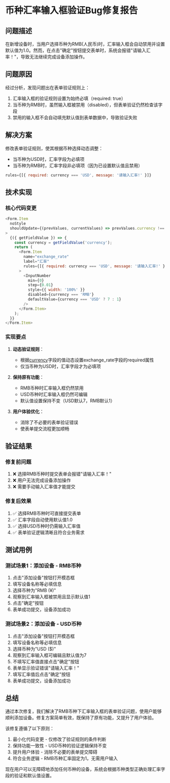 # 币种汇率输入框验证Bug修复报告

## 问题描述

在新增设备时，当用户选择币种为RMB(人民币)时，汇率输入框会自动禁用并设置默认值为1.0。然而，在点击"确定"按钮提交表单时，系统会报错"请输入汇率！"，导致无法继续完成设备添加操作。

## 问题原因

经过分析，发现问题出在表单验证规则上：
1. 汇率输入框的验证规则设置为始终必填（required: true）
2. 当币种为RMB时，虽然输入框被禁用（disabled），但表单验证仍然检查该字段
3. 禁用的输入框不会自动填充默认值到表单数据中，导致验证失败

## 解决方案

修改表单验证规则，使其根据币种选择动态调整：
- 当币种为USD时，汇率字段为必填项
- 当币种为RMB时，汇率字段非必填项（因为已设置默认值且禁用）

```javascript
rules={[{ required: currency === 'USD', message: '请输入汇率!' }]}
```

## 技术实现

### 核心代码变更

```javascript
<Form.Item
  noStyle
  shouldUpdate={(prevValues, currentValues) => prevValues.currency !== currentValues.currency}
>
  {({ getFieldValue }) => {
    const currency = getFieldValue('currency');
    return (
      <Form.Item
        name="exchange_rate"
        label="汇率"
        rules={[{ required: currency === 'USD', message: '请输入汇率!' }]}
      >
        <InputNumber 
          min={0} 
          step={0.01} 
          style={{ width: '100%' }} 
          disabled={currency === 'RMB'}
          defaultValue={currency === 'USD' ? 7 : 1}
        />
      </Form.Item>
    );
  }}
</Form.Item>
```

### 实现要点

1. **动态验证规则**：
   - 根据[currency](file://d:\Projects\backend\app\schemas.py#L48-L48)字段的值动态设置exchange_rate字段的required属性
   - 仅当币种为USD时，汇率字段才为必填项

2. **保持原有功能**：
   - RMB币种时汇率输入框仍然禁用
   - USD币种时汇率输入框仍然可编辑
   - 默认值设置保持不变（USD默认7，RMB默认1）

3. **用户体验优化**：
   - 消除了不必要的表单验证错误
   - 使表单提交流程更加顺畅

## 验证结果

### 修复前问题
1. ❌ 选择RMB币种时提交表单会报错"请输入汇率！"
2. ❌ 用户无法完成设备添加操作
3. ❌ 需要手动输入汇率值才能提交

### 修复后效果
1. ✅ 选择RMB币种时可直接提交表单
2. ✅ 汇率字段自动使用默认值1.0
3. ✅ 选择USD币种时仍需输入汇率值
4. ✅ 表单验证逻辑清晰且符合业务需求

## 测试用例

### 测试场景1：添加设备 - RMB币种
1. 点击"添加设备"按钮打开模态框
2. 填写设备名称等必填信息
3. 选择币种为"RMB (¥)"
4. 观察到汇率输入框被禁用且显示默认值1
5. 点击"确定"按钮
6. 表单成功提交，设备添加成功

### 测试场景2：添加设备 - USD币种
1. 点击"添加设备"按钮打开模态框
2. 填写设备名称等必填信息
3. 选择币种为"USD ($)"
4. 观察到汇率输入框可编辑且默认值为7
5. 不填写汇率值直接点击"确定"按钮
6. 表单显示验证错误"请输入汇率！"
7. 填写汇率值后点击"确定"按钮
8. 表单成功提交，设备添加成功

## 总结

通过本次修复，我们解决了RMB币种下汇率输入框的表单验证问题，使用户能够顺利添加设备。修复方案简单有效，既保持了原有功能，又提升了用户体验。

该修复遵循了以下原则：
1. 最小化代码变更 - 仅修改了验证规则的条件判断
2. 保持功能一致性 - USD币种的验证逻辑保持不变
3. 提升用户体验 - 消除不必要的表单提交障碍
4. 符合业务逻辑 - RMB币种汇率固定为1，无需用户输入

现在用户可以无障碍地添加任何币种的设备，系统会根据币种类型正确处理汇率字段的验证和默认值设置。